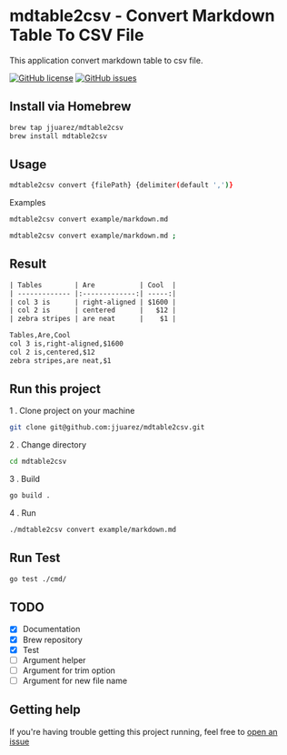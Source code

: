 # mdtable2csv - Convert Markdown Table To CSV File

This application convert markdown table to csv file.

[![GitHub license](https://img.shields.io/github/license/jjuarez/mdtable2csv)](https://github.com/jjuarez/istekbin-api/blob/master/LICENSE)
[![GitHub issues](https://img.shields.io/github/issues/jjuarez/mdtable2csv)](https://github.com/jjuarez/istekbin-api/issues)

## Install via Homebrew

```bash
brew tap jjuarez/mdtable2csv
brew install mdtable2csv
```

## Usage

```bash
mdtable2csv convert {filePath} {delimiter(default ',')}
```

Examples

```bash
mdtable2csv convert example/markdown.md
```

```bash
mdtable2csv convert example/markdown.md ;
```

## Result

```txt
| Tables        | Are           | Cool  |
| ------------- |:-------------:| -----:|
| col 3 is      | right-aligned | $1600 |
| col 2 is      | centered      |   $12 |
| zebra stripes | are neat      |    $1 |
```

```txt
Tables,Are,Cool
col 3 is,right-aligned,$1600
col 2 is,centered,$12
zebra stripes,are neat,$1
```

## Run this project

1 . Clone project on your machine

```bash
git clone git@github.com:jjuarez/mdtable2csv.git
```

2 . Change directory

```bash
cd mdtable2csv
```

3 . Build

```bash
go build .
```

4 . Run

```bash
./mdtable2csv convert example/markdown.md
```

## Run Test

```bash
go test ./cmd/
```

## TODO

- [X] Documentation
- [X] Brew repository
- [X] Test
- [ ] Argument helper
- [ ] Argument for trim option
- [ ] Argument for new file name

## Getting help

If you're having trouble getting this project running, feel free to [open an issue](https://github.com/jjuarez/mdtable2csv/issues/new)
